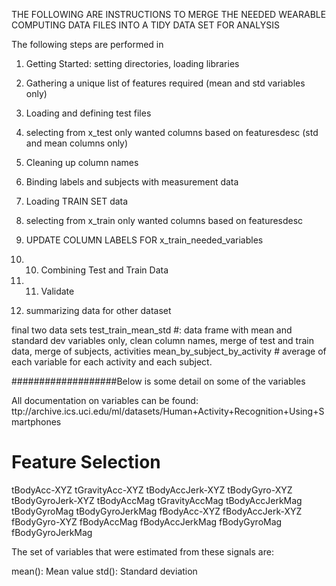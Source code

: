 THE FOLLOWING ARE INSTRUCTIONS TO MERGE THE NEEDED WEARABLE COMPUTING DATA FILES INTO A TIDY DATA 
SET FOR ANALYSIS



The following steps are performed in 

1. Getting Started: setting directories, loading libraries

2. Gathering a unique list of features required (mean and std variables only)

3. Loading and defining test files

4. selecting from x_test only wanted columns based on featuresdesc (std and mean columns only)

5. Cleaning up column names

6. Binding labels and subjects with measurement data

7. Loading TRAIN SET data

8. selecting from x_train only wanted columns based on featuresdesc

9. UPDATE COLUMN LABELS FOR x_train_needed_variables

10. 10. Combining Test and Train Data

11. 11. Validate

12. summarizing data for other dataset

final two data sets
test_train_mean_std                 	#: 	data frame with mean and standard dev variables only, clean column names, merge of test and train data, merge of subjects, activities
mean_by_subject_by_activity		#	average of each variable for each activity and each subject.

###################Below is some detail on some of the variables


All documentation on variables can be found: ttp://archive.ics.uci.edu/ml/datasets/Human+Activity+Recognition+Using+Smartphones

Feature Selection 
=================



tBodyAcc-XYZ
tGravityAcc-XYZ
tBodyAccJerk-XYZ
tBodyGyro-XYZ
tBodyGyroJerk-XYZ
tBodyAccMag
tGravityAccMag
tBodyAccJerkMag
tBodyGyroMag
tBodyGyroJerkMag
fBodyAcc-XYZ
fBodyAccJerk-XYZ
fBodyGyro-XYZ
fBodyAccMag
fBodyAccJerkMag
fBodyGyroMag
fBodyGyroJerkMag

The set of variables that were estimated from these signals are: 

mean(): Mean value
std(): Standard deviation



